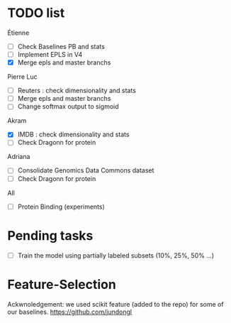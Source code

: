 # TODO list

Étienne
- [ ] Check Baselines PB and stats
- [ ] Implement EPLS in V4
- [X] Merge epls and master branchs

Pierre Luc
- [ ] Reuters : check dimensionality and stats
- [ ] Merge epls and master branchs
- [ ] Change softmax output to sigmoid

Akram
- [x] IMDB : check dimensionality and stats
- [ ] Check Dragonn for protein 

Adriana
- [ ] Consolidate Genomics Data Commons dataset
- [ ] Check Dragonn for protein 

All
- [ ] Protein Binding (experiments)

# Pending tasks
- [ ] Train the model using partially labeled subsets (10%, 25%, 50% ...)

# Feature-Selection
Ackwnoledgement: we used scikit feature (added to the repo) for some of our baselines.
https://github.com/jundongl
